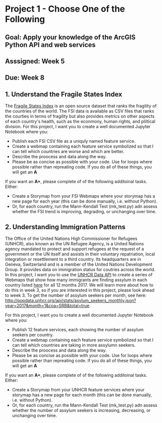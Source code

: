 # Project 1 - Choose One of the Following

## Goal: Apply your knowledge of the ArcGIS Python API and web services
## Asssigned: Week 5
## Due: Week 8

## 1. Understand the Fragile States Index
The [Fragile States Index](http://fundforpeace.org/fsi/) is an open source dataset that ranks the fragility of the countries of the world. The FSI data is available as CSV files that ranks the courties in terms of fragility but also provides metrics on other aspects of each country's health, such as the econmony, human rights, and pliltical division. For this project, I want you to create a well documented Jupyter Notebook where you:
- Publish each FSI CSV file as a uniquly named feature service.
- Create a webmap containing each feature service symbolized so that I can tell which countries are worse and which are better.
- Describe the proocess and data along the way.
- Please be as concise as possible with your code. Use for loops where possible rather than repreating code.
 If you do all of these things, you will get an **A**
 
 If you want an **A+**, please complete of of the following additoinal tasks.
 Either:
 - Create a Storymap from your FSI Webmaps where your storymap has a new page for each year (this can be done manually, i.e. without Python).
 - Or, for each country, run the Mann-Kendall Test (mk_test.py) adn assess whether the FSI trend is improving, degrading, or unchanging over time.



## 2. Understanding Immigration Patterns
The Office of the United Nations High Commissioner for Refugees (UNHCR), also known as the UN Refugee Agency, is a United Nations agency mandated to protect and support refugees at the request of a government or the UN itself and assists in their voluntary repatriation, local integration or resettlement to a third country. Its headquarters are in Geneva, Switzerland and is a member of the United Nations Development Group. It provides data on immigration status for coutries across the world. In this project, I want you to use the [UNHCR Data API](http://popdata.unhcr.org/wiki/index52ce.html?title=API_Documentation) to create a series of Webmaps that show how many immigrants are finding assylum in each country listed [here](http://popdata.unhcr.org/api/stats/country_of_asylum.json) for all 12 months 2017. We will learn more about how to do this in week 3, so if you are interested in this project, please look ahead to week 3. To get the number of assylum seekers per month, see here: http://popdata.unhcr.org/api/stats/asylum_seekers_monthly.json?year=2017&month=1&coa=SRB&total=true.

For this project, I want you to create a well documented Jupyter Notebook where you:
- Publish 12 feature services, each showing the number of assylum seekers per country.
- Create a webmap containing each feature service symbolized so that I can tell which countries are taking in more assylumn seekers.
- Describe the proocess and data along the way.
- Please be as concise as possible with your code. Use for loops where possible rather than repreating code.
 If you do all of these things, you will get an **A**

 If you want an **A+**, please complete of of the following additoinal tasks.
 Either:
 - Create a Storymap from your UNHCR feature services where your storymap has a new page for each month (this can be done manually, i.e. without Python).
 - Or, for each country, run the Mann-Kendall Test (mk_test.py) adn assess whether the number of assylum seekers is increasing, decreasing, or unchanging over time.
